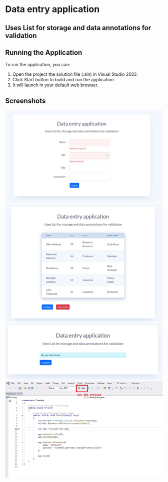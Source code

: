 # Data entry application

## Uses List for storage and data annotations for validation

## Running the Application

To run the application, you can:
1. Open the project the solution file (.sln) in Visual Studio 2022.
2. Click Start button to build and run the application
3. It will launch in your default web browser.

## Screenshots

![Screenshot1](https://raw.githubusercontent.com/samich/FormApp/refs/heads/master/Screenshot1.jpg)
![Screenshot1](https://raw.githubusercontent.com/samich/FormApp/refs/heads/master/Screenshot2.jpg)
![Screenshot1](https://raw.githubusercontent.com/samich/FormApp/refs/heads/master/Screenshot3.jpg)
![Screenshot1](https://raw.githubusercontent.com/samich/FormApp/refs/heads/master/Screenshot4.jpg)
